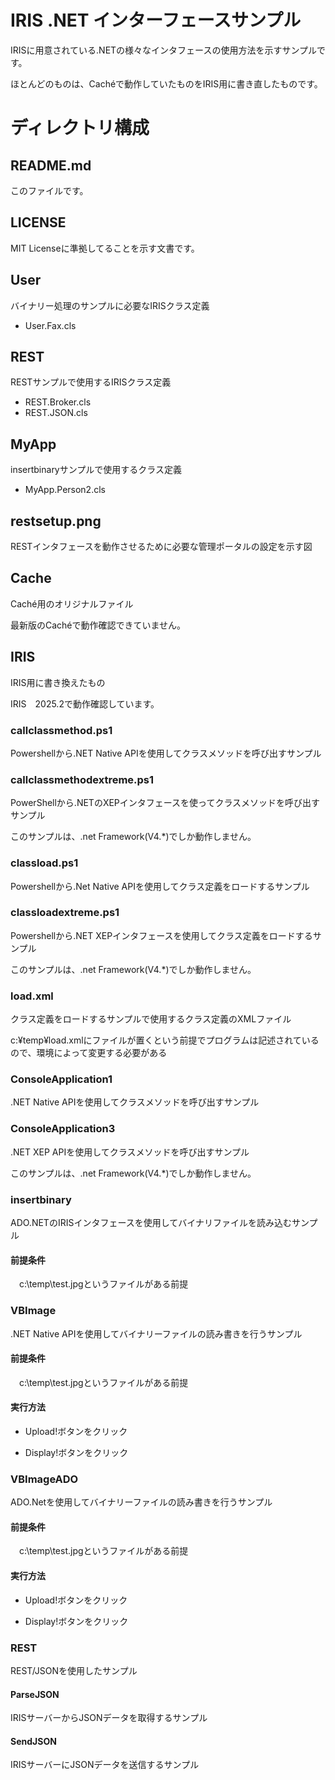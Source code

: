 # IRIS .NET インターフェースサンプル

IRISに用意されている.NETの様々なインタフェースの使用方法を示すサンプルです。

ほとんどのものは、Cachéで動作していたものをIRIS用に書き直したものです。

# ディレクトリ構成

## README.md

このファイルです。

## LICENSE

MIT Licenseに準拠してることを示す文書です。

## User

バイナリー処理のサンプルに必要なIRISクラス定義

- User.Fax.cls

## REST

RESTサンプルで使用するIRISクラス定義

- REST.Broker.cls
- REST.JSON.cls

## MyApp

insertbinaryサンプルで使用するクラス定義

- MyApp.Person2.cls

## restsetup.png

RESTインタフェースを動作させるために必要な管理ポータルの設定を示す図

## Cache

Caché用のオリジナルファイル

最新版のCachéで動作確認できていません。

## IRIS

IRIS用に書き換えたもの

IRIS　2025.2で動作確認しています。

### callclassmethod.ps1

Powershellから.NET Native APIを使用してクラスメソッドを呼び出すサンプル

### callclassmethodextreme.ps1

PowerShellから.NETのXEPインタフェースを使ってクラスメソッドを呼び出すサンプル

このサンプルは、.net Framework(V4.*)でしか動作しません。

### classload.ps1

Powershellから.Net Native APIを使用してクラス定義をロードするサンプル

### classloadextreme.ps1

Powershellから.NET XEPインタフェースを使用してクラス定義をロードするサンプル

このサンプルは、.net Framework(V4.*)でしか動作しません。

### load.xml

クラス定義をロードするサンプルで使用するクラス定義のXMLファイル

c:¥temp¥load.xmlにファイルが置くという前提でプログラムは記述されているので、環境によって変更する必要がある

### ConsoleApplication1

.NET Native APIを使用してクラスメソッドを呼び出すサンプル

### ConsoleApplication3

.NET XEP APIを使用してクラスメソッドを呼び出すサンプル

このサンプルは、.net Framework(V4.*)でしか動作しません。

### insertbinary

ADO.NETのIRISインタフェースを使用してバイナリファイルを読み込むサンプル

#### 前提条件

　c:\temp\test.jpgというファイルがある前提

### VBImage

.NET Native APIを使用してバイナリーファイルの読み書きを行うサンプル

#### 前提条件

　c:\temp\test.jpgというファイルがある前提

#### 実行方法

- Upload!ボタンをクリック

- Display!ボタンをクリック

### VBImageADO

ADO.Netを使用してバイナリーファイルの読み書きを行うサンプル

#### 前提条件

　c:\temp\test.jpgというファイルがある前提

#### 実行方法

- Upload!ボタンをクリック

- Display!ボタンをクリック

### REST

REST/JSONを使用したサンプル

#### ParseJSON

IRISサーバーからJSONデータを取得するサンプル

#### SendJSON

IRISサーバーにJSONデータを送信するサンプル






